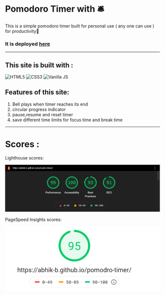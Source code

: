 # Pomodoro Timer with 🛎

This is a simple pomodoro timer built for personal use ( any one can use ) for productivity💯

### It is deployed [here](https://abhik-b.github.io/pomodro-timer/)

---

## This site is built with :

![HTML5](https://www.w3.org/html/logo/downloads/HTML5_Logo_64.png) ![CSS3](https://upload.wikimedia.org/wikipedia/commons/thumb/d/d5/CSS3_logo_and_wordmark.svg/48px-CSS3_logo_and_wordmark.svg.png) ![Vanilla JS](https://upload.wikimedia.org/wikipedia/commons/thumb/9/99/Unofficial_JavaScript_logo_2.svg/64px-Unofficial_JavaScript_logo_2.svg.png)

## Features of this site:

1. Bell plays when timer reaches its end
2. circular progress indicator
3. pause,resume and reset timer
4. save different time limits for focus time and break time

---

# Scores :

Lighthouse scores:

![Lighthousescore](https://github.com/abhik-b/pomodro-timer/blob/master/lighthouse.png)

PageSpeed Insights scores:

![Pagespeedinsights](https://github.com/abhik-b/pomodro-timer/blob/master/pagespeedinsights.png)

